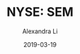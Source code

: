 ---
type: "report"
paper: "SEM_Alexandra_Li.pdf"
author: "Alexandra Li"
company: "Select Medical Holdings"
date: "2019-03-19"
summary: "Select Medical is the largest operators of critical illness recovery hospitals, outpatient rehabilitation clinics and occupational health centers, and the second largest operator of rehabilitation hospitals in the United States. "
title: "NYSE: SEM"
---